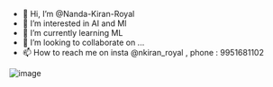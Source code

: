 - 👋 Hi, I’m @Nanda-Kiran-Royal
- 👀 I’m interested in AI and Ml 
- 🌱 I’m currently learning ML 
- 💞️ I’m looking to collaborate on ...
- 📫 How to reach me on insta @nkiran_royal , phone : 9951681102

<!---
Nanda-Kiran-Royal/Nanda-Kiran-Royal is a ✨ special ✨ repository because its `README.md` (this file) appears on your GitHub profile.
You can click the Preview link to take a look at your changes.
--->
![image](https://github.com/Nanda-Kiran-Royal/Nanda-Kiran-Royal/assets/91253633/176e7735-ef2a-45ff-bdf5-e2a0d20a364c)
